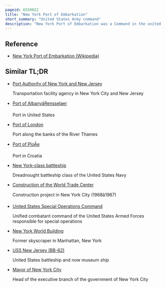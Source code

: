 ```yaml
---
pageid: 6550022
title: "New York Port of Embarkation"
short_summary: "United States Army command"
description: "New York Port of Embarkation was a Command in the united States army that allowed the Movement of Troops and Supplies from the united States to overseas. The Command had Facilities in new York and new Jersey which covered roughly the Extent of the present Port of new York and new Jersey as well as Ports in other Cities as Sub-Ports under its direct Command. During World War i, when it was originally known as the Hoboken Port of Embarkation with Headquarters in seized Hamburg America Line Facilities in Hoboken, New Jersey, the Quartermaster Corps had Responsibility. The Sub-Ports were at Boston, Baltimore, Philadelphia and the canadian Ports of Halifax, Montreal and St. Johns. The World War i Port of Embarkation was disestablished seized and requisitioned Facilities were returned or sold and Operations consolidated at the new Army Terminal in Brooklyn. Between the Wars reduced Operations continued the Core Concepts of a Port of Embarkation and as the Home Port of Atlantic Army Ships. With the War in Europe the Army revived the formal new York Port of Embarkation Command with the new York Port the only atlantic Port of Embarkation taking a Lead in developing Concepts for Operations."
---
```


## Reference

- [New York Port of Embarkation (Wikipedia)](https://en.wikipedia.org/?curid=6550022)

## Similar TL;DR

- [Port Authority of New York and New Jersey](/tldr/en/port-authority-of-new-york-and-new-jersey)

  Transportation facility agency in New York City and New Jersey

- [Port of AlbanyâRensselaer](/tldr/en/port-of-albanyrensselaer)

  Port in United States

- [Port of London](/tldr/en/port-of-london)

  Port along the banks of the River Thames

- [Port of PloÄe](/tldr/en/port-of-ploce)

  Port in Croatia

- [New York-class battleship](/tldr/en/new-york-class-battleship)

  Dreadnought battleship class of the United States Navy

- [Construction of the World Trade Center](/tldr/en/construction-of-the-world-trade-center)

  Construction project in New York City (1968â1987)

- [United States Special Operations Command](/tldr/en/united-states-special-operations-command)

  Unified combatant command of the United States Armed Forces responsible for special operations

- [New York World Building](/tldr/en/new-york-world-building)

  Former skyscraper in Manhattan, New York

- [USS New Jersey (BB-62)](/tldr/en/uss-new-jersey-bb-62)

  United States battleship and now museum ship

- [Mayor of New York City](/tldr/en/mayor-of-new-york-city)

  Head of the executive branch of the government of New York City
